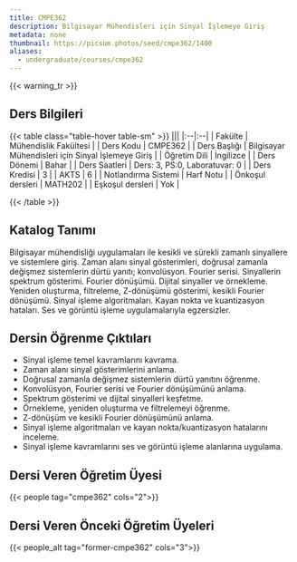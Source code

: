 ```yaml
---
title: CMPE362
description: Bilgisayar Mühendisleri için Sinyal İşlemeye Giriş
metadata: none
thumbnail: https://picsum.photos/seed/cmpe362/1400
aliases:
  - undergraduate/courses/cmpe362
---
```


{{< warning_tr >}}
## Ders Bilgileri

<!-- prettier-ignore-start -->
{{< table class="table-hover table-sm" >}}
|||
|:--|:--|
| Fakülte | Mühendislik Fakültesi |
| Ders Kodu | CMPE362 |
| Ders Başlığı | Bilgisayar Mühendisleri için Sinyal İşlemeye Giriş |
| Öğretim Dili | İngilizce |
| Ders Dönemi | Bahar |
| Ders Saatleri | Ders: 3, PS:0, Laboratuvar: 0 |
| Ders Kredisi | 3 |
| AKTS | 6 |
| Notlandırma Sistemi | Harf Notu |
| Önkoşul dersleri | MATH202 |
| Eşkoşul dersleri | Yok |

{{< /table >}}
<!-- prettier-ignore-end -->

## Katalog Tanımı

Bilgisayar mühendisliği uygulamaları ile kesikli ve sürekli zamanlı sinyallere ve sistemlere giriş. Zaman alanı sinyal gösterimleri, doğrusal zamanla değişmez sistemlerin dürtü yanıtı; konvolüsyon. Fourier serisi. Sinyallerin spektrum gösterimi. Fourier dönüşümü. Dijital sinyaller ve örnekleme. Yeniden oluşturma, filtreleme, Z-dönüşümü gösterimi, kesikli Fourier dönüşümü. Sinyal işleme algoritmaları. Kayan nokta ve kuantizasyon hataları. Ses ve görüntü işleme uygulamalarıyla egzersizler.

## Dersin Öğrenme Çıktıları

- Sinyal işleme temel kavramlarını kavrama.
- Zaman alanı sinyal gösterimlerini anlama.
- Doğrusal zamanla değişmez sistemlerin dürtü yanıtını öğrenme.
- Konvolüsyon, Fourier serisi ve Fourier dönüşümünü anlama.
- Spektrum gösterimi ve dijital sinyalleri keşfetme.
- Örnekleme, yeniden oluşturma ve filtrelemeyi öğrenme.
- Z-dönüşüm ve kesikli Fourier dönüşümünü anlama.
- Sinyal işleme algoritmaları ve kayan nokta/kuantizasyon hatalarını inceleme.
- Sinyal işleme kavramlarını ses ve görüntü işleme alanlarına uygulama.

## Dersi Veren Öğretim Üyesi

{{< people tag="cmpe362" cols="2">}}

## Dersi Veren Önceki Öğretim Üyeleri

{{< people_alt tag="former-cmpe362" cols="3">}}
